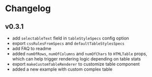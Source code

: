 # Changelog

## v0.3.1

- add `selectableText` field in `tableStyleSpecs` config option
- export `cssRulesFromSpecs` and `defaultTableStylesSpecs`
- add FAQ to readme
- added `numOfRows`, `numOfColumns` and `numOfChars` to `HTMLTable` props, which can help trigger rendering logic depending on table stats
- export `makeCustomTableRenderer` to customize table component
- added a new example with custom complex table
